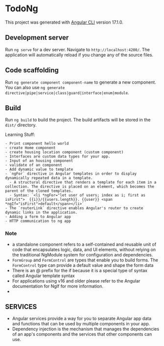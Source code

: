 # TodoNg

This project was generated with [Angular CLI](https://github.com/angular/angular-cli) version 17.1.0.

## Development server

Run `ng serve` for a dev server. Navigate to `http://localhost:4200/`. The application will automatically reload if you change any of the source files.

## Code scaffolding

Run `ng generate component component-name` to generate a new component. You can also use `ng generate directive|pipe|service|class|guard|interface|enum|module`.

## Build

Run `ng build` to build the project. The build artifacts will be stored in the `dist/` directory.

Learning Stuff:

    - Print component hello world
    - create Home component
    - create housing location component (custom component)
    - Interfaces are custom data types for your app.
    - Input of an housing component
    - validate of an component
    - Add dynamic value to template
    - `ngFor` directive in Angular templates in order to display dynamically repeated data in a template.
      - A structural directive that renders a template for each item in a collection. The directive is placed on an element, which becomes the parent of the cloned templates.
      - Syntax: `<li *ngFor="let user of users; index as i; first as isFirst">  {{i}}/{{users.length}}. {{user}} <span *ngIf="isFirst">default</span></li>`
    - The `routerLink` directive enables Angular's router to create dynamic links in the application.
    - Adding a form to Angular app
    - HTTP communication to ng app

### Note

- a standalone component refers to a self-contained and reusable unit of code that encapsulates logic, data, and UI elements, without relying on the traditional NgModule system for configuration and dependencies.
- `FormGroup` and `FormControl` are types that enable you to build forms. The `FormControl` type can provide a default value and shape the form data
- There is an @ prefix for the if because it is a special type of syntax called Angular template syntax
- For applications using v16 and older please refer to the Angular documentation for NgIf for more information.
-

## SERVICES

- Angular services provide a way for you to separate Angular app data and functions that can be used by multiple components in your app.
- Dependency injection is the mechanism that manages the dependencies of an app's components and the services that other components can use.

